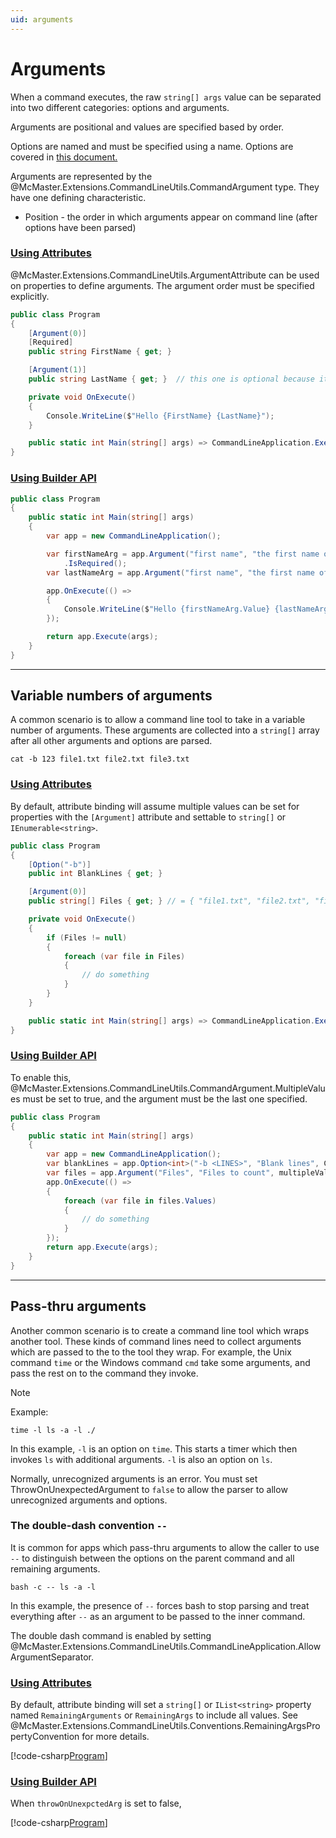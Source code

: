 ```yaml
---
uid: arguments
---
```


# Arguments

When a command executes, the raw `string[] args` value can be separated into two different categories: options and arguments.

Arguments are positional and values are specified based by order.

Options are named and must be specified using a name. Options are covered in [this document.](xref:options)

Arguments are represented by the @McMaster.Extensions.CommandLineUtils.CommandArgument type.
They have one defining characteristic.

* Position - the order in which arguments appear on command line (after options have been parsed)

### [Using Attributes](#tab/using-attributes)

@McMaster.Extensions.CommandLineUtils.ArgumentAttribute can be used on properties to define arguments.
The argument order must be specified explicitly.

```c#
public class Program
{
    [Argument(0)]
    [Required]
    public string FirstName { get; }

    [Argument(1)]
    public string LastName { get; }  // this one is optional because it doesn't have `[Required]`

    private void OnExecute()
    {
        Console.WriteLine($"Hello {FirstName} {LastName}");
    }

    public static int Main(string[] args) => CommandLineApplication.Execute<Program>(args);
}
```

### [Using Builder API](#tab/using-builder-api)

```c#
public class Program
{
    public static int Main(string[] args)
    {
        var app = new CommandLineApplication();

        var firstNameArg = app.Argument("first name", "the first name of the person")
            .IsRequired();
        var lastNameArg = app.Argument("first name", "the first name of the person");

        app.OnExecute(() =>
        {
            Console.WriteLine($"Hello {firstNameArg.Value} {lastNameArg.Value}");
        });

        return app.Execute(args);
    }
}
```

***

## Variable numbers of arguments

A common scenario is to allow a command line tool to take in a variable number of arguments.
These arguments are collected into a `string[]` array after all other arguments and options are parsed.

```
cat -b 123 file1.txt file2.txt file3.txt
```

### [Using Attributes](#tab/using-attributes)

By default, attribute binding will assume multiple values can be set for properties with the `[Argument]`
attribute and settable to `string[]` or `IEnumerable<string>`.

```c#
public class Program
{
    [Option("-b")]
    public int BlankLines { get; }

    [Argument(0)]
    public string[] Files { get; } // = { "file1.txt", "file2.txt", "file3.txt" }

    private void OnExecute()
    {
        if (Files != null)
        {
            foreach (var file in Files)
            {
                // do something
            }
        }
    }

    public static int Main(string[] args) => CommandLineApplication.Execute<Program>(args);
}
```

### [Using Builder API](#tab/using-builder-api)

To enable this, @McMaster.Extensions.CommandLineUtils.CommandArgument.MultipleValues must be set to true,
and the argument must be the last one specified.

```c#
public class Program
{
    public static int Main(string[] args)
    {
        var app = new CommandLineApplication();
        var blankLines = app.Option<int>("-b <LINES>", "Blank lines", CommandOptionType.SingleValue);
        var files = app.Argument("Files", "Files to count", multipleValues: true);
        app.OnExecute(() =>
        {
            foreach (var file in files.Values)
            {
                // do something
            }
        });
        return app.Execute(args);
    }
}
```

***

## Pass-thru arguments

Another common scenario is to create a command line tool which wraps another tool. These kinds of command lines
need to collect arguments which are passed to the to the tool they wrap. For example, the Unix command `time`
or the Windows command `cmd` take some arguments, and pass the rest on to the command they invoke.

> [!NOTE]
> Example:
>
> ```
> time -l ls -a -l ./
> ```
>
> In this example, `-l` is an option on `time`. This starts a timer which then invokes `ls` with additional arguments.
> `-l` is also an option on `ls`.

Normally, unrecognized arguments is an error. You must set ThrowOnUnexpectedArgument to `false` to allow the parser
to allow unrecognized arguments and options.

### The double-dash convention `--`

It is common for apps which pass-thru arguments to allow the caller to use `--` to distinguish between the
options on the parent command and all remaining arguments.

```
bash -c -- ls -a -l
```

In this example, the presence of `--` forces bash to stop parsing and treat everything after `--` as an argument
to be passed to the inner command.

The double dash command is enabled by setting @McMaster.Extensions.CommandLineUtils.CommandLineApplication.AllowArgumentSeparator.

### [Using Attributes](#tab/using-attributes)

By default, attribute binding will set a `string[]` or `IList<string>` property named `RemainingArguments` or `RemainingArgs`
to include all values. See @McMaster.Extensions.CommandLineUtils.Conventions.RemainingArgsPropertyConvention for more details.

[!code-csharp[Program](../samples/passthru-args/attributes/Program.cs)]

### [Using Builder API](#tab/using-builder-api)

When `throwOnUnexpctedArg` is set to false,

[!code-csharp[Program](../samples/passthru-args/builder-api/Program.cs)]
